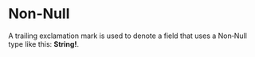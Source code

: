 # Non-Null

A trailing exclamation mark is used to denote a field that uses a Non‐Null type like this: **String!**.
